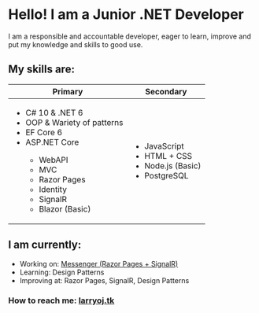 # Hello! I am a Junior .NET Developer

I am a responsible and accountable developer, eager to learn, improve and put my knowledge and skills to good use.

## My skills are:
| Primary | Secondary |
| ------- | --------- |
| <ul><li>C# 10 & .NET 6</li><li>OOP & Wariety of patterns</li><li>EF Core 6</li><li>ASP.NET Core</li><ul><li>WebAPI</li><li>MVC</li><li>Razor Pages</li><li>Identity</li><li>SignalR</li><li>Blazor (Basic)</li></ul></ul> | <ul><li>JavaScript</li><li>HTML + CSS</li><li>Node.js (Basic)</li><li>PostgreSQL</li></ul> |

## I am currently:
- Working on: [Messenger (Razor Pages + SignalR)](https://github.com/larry-oj/Razor-Messenger)
- Learning: Design Patterns
- Improving at: Razor Pages, SignalR, Design Patterns

### How to reach me: [larryoj.tk](https://larryoj.tk/)
